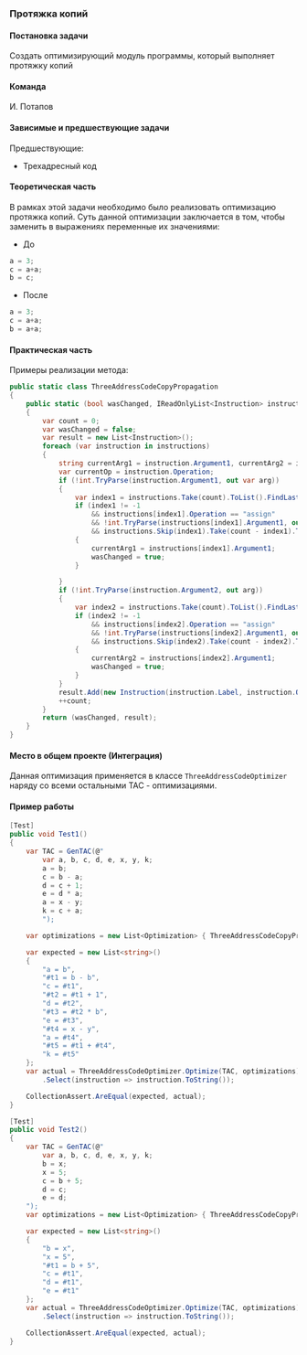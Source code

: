 ### Протяжка копий

#### Постановка задачи
Создать оптимизирующий модуль программы, который выполняет протяжку копий

#### Команда
И. Потапов

#### Зависимые и предшествующие задачи
Предшествующие:
- Трехадресный код

#### Теоретическая часть
В рамках этой задачи необходимо было реализовать оптимизацию протяжка копий. Суть данной оптимизации заключается в том, чтобы заменить в выражениях переменные их значениями:
* До 
```csharp
a = 3;
с = a+a;
b = c;
```
* После
```csharp
a = 3;
с = a+a;
b = a+a;
```



#### Практическая часть
Примеры реализации метода:
```csharp
public static class ThreeAddressCodeCopyPropagation
{
    public static (bool wasChanged, IReadOnlyList<Instruction> instructions) PropagateCopies(IReadOnlyList<Instruction> instructions)
    {
        var count = 0;
        var wasChanged = false;
        var result = new List<Instruction>();
        foreach (var instruction in instructions)
        {
            string currentArg1 = instruction.Argument1, currentArg2 = instruction.Argument2;
            var currentOp = instruction.Operation;
            if (!int.TryParse(instruction.Argument1, out var arg))
            {
                var index1 = instructions.Take(count).ToList().FindLastIndex(x => x.Result == instruction.Argument1);
                if (index1 != -1
                    && instructions[index1].Operation == "assign"
                    && !int.TryParse(instructions[index1].Argument1, out arg)
                    && instructions.Skip(index1).Take(count - index1).ToList().FindLastIndex(x => x.Result == instructions[index1].Argument1) == -1)
                {
                    currentArg1 = instructions[index1].Argument1;
                    wasChanged = true;
                }

            }
            if (!int.TryParse(instruction.Argument2, out arg))
            {
                var index2 = instructions.Take(count).ToList().FindLastIndex(x => x.Result == instruction.Argument2);
                if (index2 != -1
                    && instructions[index2].Operation == "assign"
                    && !int.TryParse(instructions[index2].Argument1, out arg)
                    && instructions.Skip(index2).Take(count - index2).ToList().FindLastIndex(x => x.Result == instructions[index2].Argument1) == -1)
                {
                    currentArg2 = instructions[index2].Argument1;
                    wasChanged = true;
                }
            }
            result.Add(new Instruction(instruction.Label, instruction.Operation, currentArg1, currentArg2, instruction.Result));
            ++count;
        }
        return (wasChanged, result);
    }
}
```

#### Место в общем проекте (Интеграция)
Данная оптимизация применяется в классе `ThreeAddressCodeOptimizer` наряду со всеми остальными TAC - оптимизациями.

#### Пример работы

```csharp
[Test]
public void Test1()
{
    var TAC = GenTAC(@"
        var a, b, c, d, e, x, y, k;
        a = b;
        c = b - a;
        d = c + 1;
        e = d * a;
        a = x - y;
        k = c + a;
        ");

    var optimizations = new List<Optimization> { ThreeAddressCodeCopyPropagation.PropagateCopies };

    var expected = new List<string>()
    {
        "a = b",
        "#t1 = b - b",
        "c = #t1",
        "#t2 = #t1 + 1",
        "d = #t2",
        "#t3 = #t2 * b",
        "e = #t3",
        "#t4 = x - y",
        "a = #t4",
        "#t5 = #t1 + #t4",
        "k = #t5"
    };
    var actual = ThreeAddressCodeOptimizer.Optimize(TAC, optimizations)
        .Select(instruction => instruction.ToString());

    CollectionAssert.AreEqual(expected, actual);
}

[Test]
public void Test2()
{
    var TAC = GenTAC(@"
        var a, b, c, d, e, x, y, k;
        b = x;
        x = 5;
        c = b + 5;
        d = c;
        e = d;
    ");
    var optimizations = new List<Optimization> { ThreeAddressCodeCopyPropagation.PropagateCopies };

    var expected = new List<string>()
    {
        "b = x",
        "x = 5",
        "#t1 = b + 5",
        "c = #t1",
        "d = #t1",
        "e = #t1"
    };
    var actual = ThreeAddressCodeOptimizer.Optimize(TAC, optimizations)
        .Select(instruction => instruction.ToString());

    CollectionAssert.AreEqual(expected, actual);
}
```